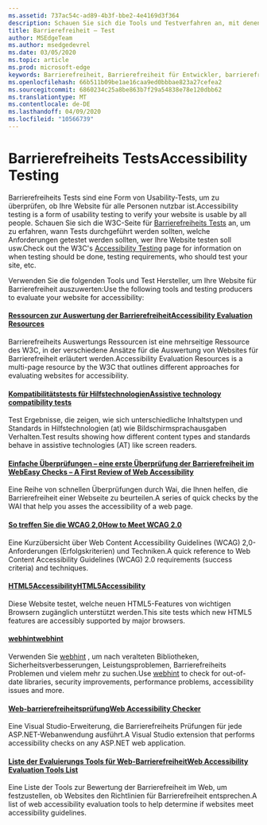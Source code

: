 ```yaml
---
ms.assetid: 737ac54c-ad89-4b3f-bbe2-4e4169d3f364
description: Schauen Sie sich die Tools und Testverfahren an, mit denen Sie die Barrierefreiheit einer Website bewerten können.
title: Barrierefreiheit – Test
author: MSEdgeTeam
ms.author: msedgedevrel
ms.date: 03/05/2020
ms.topic: article
ms.prod: microsoft-edge
keywords: Barrierefreiheit, Barrierefreiheit für Entwickler, barrierefreie Websites, Edge, Web-Entwicklung, Aria, Developer, UIA, UI-Automatisierung
ms.openlocfilehash: 66b511b09be1ae16caa9ed0bbbae823a27cefea2
ms.sourcegitcommit: 6860234c25a8be863b7f29a54838e78e120dbb62
ms.translationtype: MT
ms.contentlocale: de-DE
ms.lasthandoff: 04/09/2020
ms.locfileid: "10566739"
---
```

# <span data-ttu-id="12a4c-104">Barrierefreiheits Tests</span><span class="sxs-lookup"><span data-stu-id="12a4c-104">Accessibility Testing</span></span>
<span data-ttu-id="12a4c-105">Barrierefreiheits Tests sind eine Form von Usability-Tests, um zu überprüfen, ob Ihre Website für alle Personen nutzbar ist.</span><span class="sxs-lookup"><span data-stu-id="12a4c-105">Accessibility testing is a form of usability testing to verify your website is usable by all people.</span></span> <span data-ttu-id="12a4c-106">Schauen Sie sich die W3C-Seite für [Barrierefreiheits Tests](https://www.w3.org/wiki/Accessibility_testing) an, um zu erfahren, wann Tests durchgeführt werden sollten, welche Anforderungen getestet werden sollten, wer Ihre Website testen soll usw.</span><span class="sxs-lookup"><span data-stu-id="12a4c-106">Check out the W3C's [Accessibility Testing](https://www.w3.org/wiki/Accessibility_testing) page for information on when testing should be done, testing requirements, who should test your site, etc.</span></span>

<span data-ttu-id="12a4c-107">Verwenden Sie die folgenden Tools und Test Hersteller, um Ihre Website für Barrierefreiheit auszuwerten:</span><span class="sxs-lookup"><span data-stu-id="12a4c-107">Use the following tools and testing producers to evaluate your website for accessibility:</span></span>

#### [<span data-ttu-id="12a4c-108">Ressourcen zur Auswertung der Barrierefreiheit</span><span class="sxs-lookup"><span data-stu-id="12a4c-108">Accessibility Evaluation Resources</span></span>](https://www.w3.org/WAI/eval/Overview.html)
<span data-ttu-id="12a4c-109">Barrierefreiheits Auswertungs Ressourcen ist eine mehrseitige Ressource des W3C, in der verschiedene Ansätze für die Auswertung von Websites für Barrierefreiheit erläutert werden.</span><span class="sxs-lookup"><span data-stu-id="12a4c-109">Accessibility Evaluation Resources is a multi-page resource by the W3C that outlines different approaches for evaluating websites for accessibility.</span></span>

#### [<span data-ttu-id="12a4c-110">Kompatibilitätstests für Hilfstechnologien</span><span class="sxs-lookup"><span data-stu-id="12a4c-110">Assistive technology compatibility tests</span></span>](http://www.powermapper.com/tests/)
<span data-ttu-id="12a4c-111">Test Ergebnisse, die zeigen, wie sich unterschiedliche Inhaltstypen und Standards in Hilfstechnologien (at) wie Bildschirmsprachausgaben Verhalten.</span><span class="sxs-lookup"><span data-stu-id="12a4c-111">Test results showing how different content types and standards behave in assistive technologies (AT) like screen readers.</span></span>

#### [<span data-ttu-id="12a4c-112">Einfache Überprüfungen – eine erste Überprüfung der Barrierefreiheit im Web</span><span class="sxs-lookup"><span data-stu-id="12a4c-112">Easy Checks – A First Review of Web Accessibility</span></span>](https://www.w3.org/WAI/eval/preliminary.html)
<span data-ttu-id="12a4c-113">Eine Reihe von schnellen Überprüfungen durch Wai, die Ihnen helfen, die Barrierefreiheit einer Webseite zu beurteilen.</span><span class="sxs-lookup"><span data-stu-id="12a4c-113">A series of quick checks by the WAI that help you asses the accessibility of a web page.</span></span>

#### [<span data-ttu-id="12a4c-114">So treffen Sie die WCAG 2,0</span><span class="sxs-lookup"><span data-stu-id="12a4c-114">How to Meet WCAG 2.0</span></span>](https://www.w3.org/WAI/WCAG20/quickref/)
<span data-ttu-id="12a4c-115">Eine Kurzübersicht über Web Content Accessibility Guidelines (WCAG) 2,0-Anforderungen (Erfolgskriterien) und Techniken.</span><span class="sxs-lookup"><span data-stu-id="12a4c-115">A quick reference to Web Content Accessibility Guidelines (WCAG) 2.0 requirements (success criteria) and techniques.</span></span>

#### [<span data-ttu-id="12a4c-116">HTML5Accessibility</span><span class="sxs-lookup"><span data-stu-id="12a4c-116">HTML5Accessibility</span></span>](https://html5accessibility.com)
<span data-ttu-id="12a4c-117">Diese Website testet, welche neuen HTML5-Features von wichtigen Browsern zugänglich unterstützt werden.</span><span class="sxs-lookup"><span data-stu-id="12a4c-117">This site tests which new HTML5 features are accessibly supported by major browsers.</span></span> 

#### [<span data-ttu-id="12a4c-118">webhint</span><span class="sxs-lookup"><span data-stu-id="12a4c-118">webhint</span></span>](https://webhint.io/)
<span data-ttu-id="12a4c-119">Verwenden Sie [webhint](https://webhint.io/) , um nach veralteten Bibliotheken, Sicherheitsverbesserungen, Leistungsproblemen, Barrierefreiheits Problemen und vielem mehr zu suchen.</span><span class="sxs-lookup"><span data-stu-id="12a4c-119">Use [webhint](https://webhint.io/) to check for out-of-date libraries, security improvements, performance problems, accessibility issues and more.</span></span>

#### [<span data-ttu-id="12a4c-120">Web-barrierefreiheitsprüfung</span><span class="sxs-lookup"><span data-stu-id="12a4c-120">Web Accessibility Checker</span></span>](https://visualstudiogallery.msdn.microsoft.com/3aabefab-1681-4fea-8f95-6a62e2f0f1ec)
<span data-ttu-id="12a4c-121">Eine Visual Studio-Erweiterung, die Barrierefreiheits Prüfungen für jede ASP.NET-Webanwendung ausführt.</span><span class="sxs-lookup"><span data-stu-id="12a4c-121">A Visual Studio extension that performs accessibility checks on any ASP.NET web application.</span></span>

#### [<span data-ttu-id="12a4c-122">Liste der Evaluierungs Tools für Web-Barrierefreiheit</span><span class="sxs-lookup"><span data-stu-id="12a4c-122">Web Accessibility Evaluation Tools List</span></span>](https://www.w3.org/WAI/ER/tools/index.html)
<span data-ttu-id="12a4c-123">Eine Liste der Tools zur Bewertung der Barrierefreiheit im Web, um festzustellen, ob Websites den Richtlinien für Barrierefreiheit entsprechen.</span><span class="sxs-lookup"><span data-stu-id="12a4c-123">A list of web accessibility evaluation tools to help determine if websites meet accessibility guidelines.</span></span>
